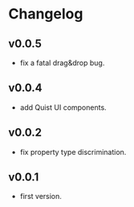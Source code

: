 # Changelog

## v0.0.5
* fix a fatal drag&drop bug.

## v0.0.4
* add Quist UI components.

## v0.0.2
* fix property type discrimination.

## v0.0.1
* first version.
